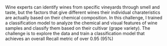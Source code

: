 Wine experts can identify wines from specific vineyards through smell and taste, but the factors that give different wines their individual charateristics are actually based on their chemical composition.
In this challenge, I trained a classification model to analyze the chemical and visual features of wine samples and classify them based on their cultivar (grape variety). 
The challenge is to explore the data and train a classification model that achieves an overall Recall metric of over 0.95 (95%)
